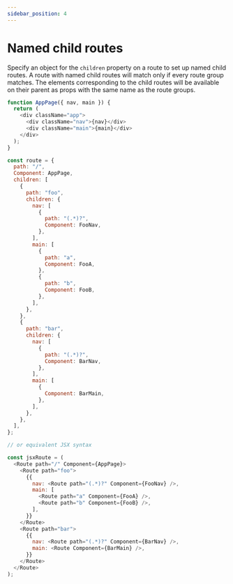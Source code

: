 ```yaml
---
sidebar_position: 4
---
```


# Named child routes

Specify an object for the `children` property on a route to set up named child routes. A route with named child routes will match only if every route group matches. The elements corresponding to the child routes will be available on their parent as props with the same name as the route groups.

```js
function AppPage({ nav, main }) {
  return (
    <div className="app">
      <div className="nav">{nav}</div>
      <div className="main">{main}</div>
    </div>
  );
}

const route = {
  path: "/",
  Component: AppPage,
  children: [
    {
      path: "foo",
      children: {
        nav: [
          {
            path: "(.*)?",
            Component: FooNav,
          },
        ],
        main: [
          {
            path: "a",
            Component: FooA,
          },
          {
            path: "b",
            Component: FooB,
          },
        ],
      },
    },
    {
      path: "bar",
      children: {
        nav: [
          {
            path: "(.*)?",
            Component: BarNav,
          },
        ],
        main: [
          {
            Component: BarMain,
          },
        ],
      },
    },
  ],
};

// or equivalent JSX syntax

const jsxRoute = (
  <Route path="/" Component={AppPage}>
    <Route path="foo">
      {{
        nav: <Route path="(.*)?" Component={FooNav} />,
        main: [
          <Route path="a" Component={FooA} />,
          <Route path="b" Component={FooB} />,
        ],
      }}
    </Route>
    <Route path="bar">
      {{
        nav: <Route path="(.*)?" Component={BarNav} />,
        main: <Route Component={BarMain} />,
      }}
    </Route>
  </Route>
);
```
